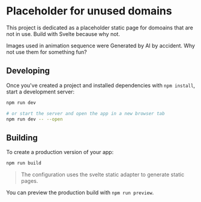 # Placeholder for unused domains

This project is dedicated as a placeholder static page for domoains that are not in use.
Build with Svelte because why not.

Images used in animation sequence were Generated by AI by accident. Why not use them for something fun?

## Developing

Once you've created a project and installed dependencies with `npm install`, start a development server:

```bash
npm run dev

# or start the server and open the app in a new browser tab
npm run dev -- --open
```

## Building

To create a production version of your app:

```bash
npm run build
```

> The configuration uses the svelte static adapter to generate static pages.

You can preview the production build with `npm run preview`.
